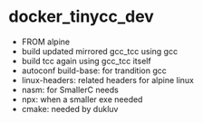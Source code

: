 # docker_tinycc_dev

* FROM alpine
* build updated mirrored gcc_tcc using gcc
* build tcc again using gcc_tcc itself
* autoconf build-base: for trandition gcc
* linux-headers: related headers for alpine linux
* nasm: for SmallerC needs
* npx: when a smaller exe needed
* cmake: needed by dukluv
